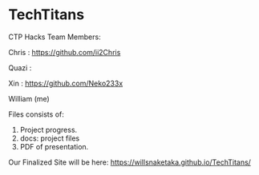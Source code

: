 # TechTitans
CTP Hacks
Team Members: 

Chris : https://github.com/ii2Chris

Quazi :

Xin : https://github.com/Neko233x

William (me)

Files consists of: 

1) Project progress.
2) docs: project files
3) PDF of presentation.


Our Finalized Site will be here: 
https://willsnaketaka.github.io/TechTitans/
